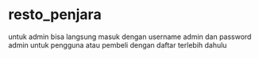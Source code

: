 # resto_penjara

untuk admin bisa langsung masuk dengan username admin dan password admin
untuk pengguna atau pembeli dengan daftar terlebih dahulu 

